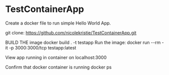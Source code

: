 # TestContainerApp
Create a docker file to run simple Hello World App.

git clone: https://github.com/nicolekristie/TestContainerApp.git

BUILD THE image
 docker build . -t testapp 
Run the image:
 docker run --rm -it -p 3000:3000/tcp testapp:latest
 
View app running in container on localhost:3000 

Confirm that docker container is running 
  docker ps 
